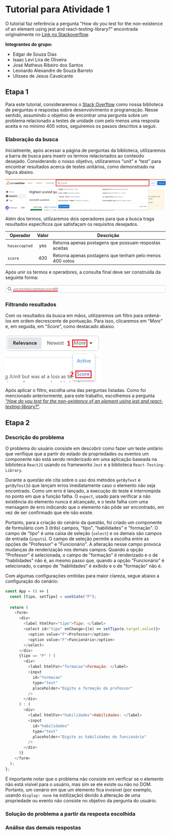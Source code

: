 # Tutorial para Atividade 1

O tutorial faz referência a pergunta "How do you test for the non-existence of an element using jest and react-testing-library?" encontrada originalmente no [Link no Stackoverflow](https://stackoverflow.com/questions/52783144/how-do-you-test-for-the-non-existence-of-an-element-using-jest-and-react-testing).

**Integrantes do grupo:**
- Edgar de Souza Dias
- Isaac Levi Lira de Oliveira
- José Matheus Ribeiro dos Santos
- Leonardo Alexandre de Souza Barreto
- Ulisses de Jesus Cavalcante

## Etapa 1

Para este tutorial, consideraremos o [Stack Overflow](https://stackoverflow.com/questions) como nossa biblioteca de perguntas e respostas sobre desenvolvimento e programação. Nesse sentido, assumindo o objetivo de encontrar uma pergunta sobre um problema relacionado a testes de unidade com pelo menos uma resposta aceita e no mínimo 400 votos, seguiremos os passos descritos a seguir.

### Elaboração da busca

Inicialmente, após acessar a página de perguntas da biblioteca, utilizaremos a barra de busca para inserir os termos relacionados ao conteúdo desejado. Considerando o nosso objetivo, utilizaremos “unit” e “test” para encontrar resultados acerca de testes unitários, como demonstrado na figura abaixo.

![Captura de tela da barra de busca do Stack Overflow com os termos "unit" e "test".](public/barra-de-busca-termos.png)

Além dos termos, utilizaremos dois operadores para que a busca traga resultados específicos que satisfaçam os requisitos desejados.

| Operador | Valor | Descrição |
| --- | :---: | --- |
| `hasaccepted` | yes | Retorna apenas postagens que possuam respostas aceitas |
| `score` | 400 | Retorna apenas postagens que tenham pelo menos 400 votos |

Após unir os termos e operadores, a consulta final deve ser construída da seguinte forma:

![Captura de tela da barra de busca do Stack Overflow com os termos e operadores escolhidos.](public/barra-de-busca-final.png)

### Filtrando resultados

Com os resultados da busca em mãos, utilizaremos um filtro para ordená-los em ordem decrescente de pontuação. Para isso, clicaremos em “*More*” e, em seguida, em “*Score*”, como destacado abaixo.

![Captura de tela com a sequência de filtros utilizados no Stack Overflow.](public/sequencia-de-filtros.png)

Após aplicar o filtro, escolha uma das perguntas listadas. Como foi mencionado anteriormente, para este trabalho, escolhemos a pergunta [“*How do you test for the non-existence of an element using jest and react-testing-library?*"](https://stackoverflow.com/questions/52783144/how-do-you-test-for-the-non-existence-of-an-element-using-jest-and-react-testing).

## Etapa 2

### Descrição do problema

O problema do usuário consiste em descobrir como fazer um teste unitário que verifique que a partir do estado de propriedades ou eventos um componente não está sendo renderizado em uma aplicação baseada na biblioteca `ReactJS` usando os frameworks `Jest` e a biblioteca `React-Testing-Library`.

Durante a questão ele cita sobre o uso dos métodos `getByText` e `getByTestId` que lançam erros imediatamente caso o elemento não seja encontrado. Como um erro é lançado, a execução do teste é interrompida no ponto em que a função falha. O `expect`, usado para verificar a não existência do elemento nunca é alcançado, e o teste falha com uma mensagem de erro indicando que o elemento não pôde ser encontrado, em vez de ser confirmado que ele não existe.

Portanto, para a criação do cenário da questão, foi criado um componente de formulário com 3 (três) campos, "tipo", "habilidades" e "formação". O campo de "tipo" é uma caixa de seleção (`select`) e os demais são campos de entrada (`inputs`). O campo de seleção permite a escolha entre as opções de "Professor" e "Funcionário". A alteração nesse campo provoca mudanças de renderização nos demais campos. Quando a opção "Professor" é selecionada, o campo de "formação" é renderizado e o de "habilidades" não é, ao mesmo passo que, quando a opção "Funcionário" é selecionado, o campo de "habilidades" é exibido e o de "formação" não é.

Com algumas configurações omitidas para maior clareza, segue abaixo a configuração do cenário:

```js
const App = () => {
  const [tipo, setTipo] = useState("P");

  return (
    <form>
      <div>
        <label htmlFor="tipo">Tipo: </label>
        <select id="tipo" onChange={(e) => setTipo(e.target.value)}>
          <option value="P">Professor</option>
          <option value="F">Funcionário</option>
        </select>
      </div>
      {tipo == "P" ? (
        <div>
          <label htmlFor="formacao">Formação: </label>
          <input
            id="formacao"
            type="text"
            placeholder="Digite a formação do professor"
          />
        </div>
      ) : (
        <div>
          <label htmlFor="habilidades">Habilidades: </label>
          <input
            id="habilidades"
            type="text"
            placeholder="Digite as habilidades do funcionário"
          />
        </div>
      )}
    </form>
  );
};
```

É importante notar que o problema não consiste em verificar se o elemento não está visível para o usuário, mas sim se ele existe ou não no DOM. Portanto, um cenário em que um elemento fica invisível (por exemplo, usando `display: none` na estilização) devido à alteração de uma propriedade ou evento não consiste no objetivo da pergunta do usuário.

### Solução do problema a partir da resposta escolhida



### Análise das demais respostas
